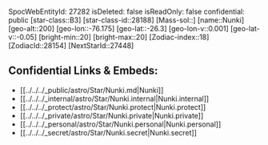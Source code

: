 ﻿---
location: [-26.3,76.175,200]
type: Star
tags:
- astro/Star

---
SpocWebEntityId: 27282
isDeleted: false
isReadOnly: false
confidential: public
[star-class::B3]
[star-class-id::28188]
[Mass-sol::]
[name::Nunki]
[geo-alt::200]
[geo-lon::-76.175]
[geo-lat::-26.3]
[geo-lon-v::0.001]
[geo-lat-v::-0.05]
[bright-min::20]
[bright-max::20]
[Zodiac-index::18]
[ZodiacId::28154]
[NextStarId::27448]



## Confidential Links & Embeds: 
- [[../../../_public/astro/Star/Nunki.md|Nunki]] 
- [[../../../_internal/astro/Star/Nunki.internal|Nunki.internal]] 
- [[../../../_protect/astro/Star/Nunki.protect|Nunki.protect]] 
- [[../../../_private/astro/Star/Nunki.private|Nunki.private]] 
- [[../../../_personal/astro/Star/Nunki.personal|Nunki.personal]] 
- [[../../../_secret/astro/Star/Nunki.secret|Nunki.secret]] 
